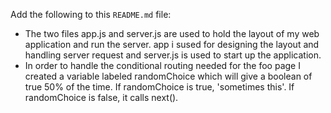Add the following to this `README.md` file:  
  * The two files app.js and server.js are used to hold the layout of my web application and run the server. app i sused for designing the layout and handling server request and server.js is used to start up the application. 
  * In order to handle the conditional routing needed for the foo page I created a variable labeled randomChoice which will give a boolean of true 50% of the time. If randomChoice is true, 'sometimes this'. If randomChoice is false, it calls next().